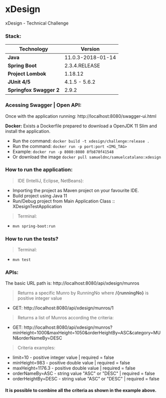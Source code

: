 # xDesign
xDesign - Technical Challenge

### Stack:
| Technology | Version |
|--|--|
| **Java** | 11.0.3-2018-01-14 |
| **Spring Boot** | 2.3.4.RELEASE |
| **Project Lombok** | 1.18.12 |
| **JUnit 4/5** | 4.1.5 - 5.6.2 |
| **Springfox Swagger 2** | 2.9.2 |

### Acessing Swagger | Open API:
Once with the application running:
http://localhost:8080/swagger-ui.html

**Docker:**
Exists a Dockerfile prepared to download a OpenJDK 11 Slim and install the application.

- Run the command: `docker build -t xdesign/challenge:release .`
- Run the command: `docker run -p port:port <IMG_TAG>`
- Example: `docker run -p 8080:8080 8fb870f41548`
- Or download the image `docker pull samueldnc/samuelcatalano:xdesign`

### How to run the application:
> IDE (IntelliJ, Eclipse, NetBeans):
- Importing the project as Maven project on your favourite IDE.
- Build project using Java 11
- Run/Debug project from Main Application Class :: XDesignTestApplication

> Terminal:
- `mvn spring-boot:run`

### How to run the tests?

> Terminal:
- `mvn test`


### APIs:

The basic URL path is: http://localhost:8080/api/xdesign/munros

> Returns a specific Munro by RunningNo where **/{runningNo}** is positive integer value
* GET: http://localhost:8080/api/xdesign/munros/1

> Returns a list of Munros according the criteria:
* GET: http://localhost:8080/api/xdesign/munros?minHeight=1000&maxHeight=1050&orderHeightBy=ASC&category=MUN&orderNameBy=DESC

> Criteria examples:
- limit=10 - positive integer value | required = false
- minHeight=983  - positive double value | required = false
- maxHeight=1176.3 - positive double value | required = false
- orderNameBy=ASC - string value "ASC" or "DESC" | required = false
- orderHeightBy=DESC - string value "ASC" or "DESC" | required = false

#### It is possible to combine all the criteria as shown in the example above.
